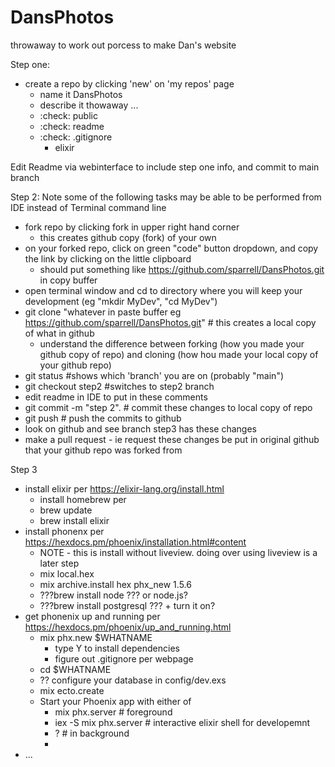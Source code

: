 # DansPhotos
throwaway to work out porcess to make Dan's website

Step one:
- create a repo by clicking 'new' on 'my repos' page
   - name it DansPhotos
   - describe it thowaway ...
   - :check: public
   - :check: readme
   - :check: .gitignore
      - elixir

Edit Readme via webinterface to include step one info, and commit to main branch

Step 2:
Note some of the following tasks may be able to be performed from IDE instead of Terminal command line
- fork repo by clicking fork in upper right hand corner
   + this creates github copy (fork) of your own
- on your forked repo, click on green "code" button dropdown, and copy the link by clicking on the little clipboard
   + should put something like https://github.com/sparrell/DansPhotos.git in copy buffer
- open terminal window and cd to directory where you will keep your development (eg "mkdir MyDev", "cd MyDev")
- git clone "whatever in paste buffer eg https://github.com/sparrell/DansPhotos.git" # this creates a local copy of what in github
   + understand the difference between forking (how you made your github copy of repo) and cloning (how hou made your local copy of your github repo)
- git status #shows which 'branch' you are on (probably "main")
- git checkout step2 #switches to step2 branch
- edit readme in IDE to put in these comments
- git commit -m "step 2". # commit these changes to local copy of repo
- git push # push the commits to github
- look on github and see branch step3 has these changes
- make a pull request - ie request these changes be put in original github that your github repo was forked from

Step 3
- install elixir per https://elixir-lang.org/install.html
   * install homebrew per 
   * brew update
   * brew install elixir 
- install phonenx per https://hexdocs.pm/phoenix/installation.html#content
   * NOTE - this is install without liveview. doing over using liveview is a later step
   * mix local.hex
   * mix archive.install hex phx_new 1.5.6
   * ???brew install node ??? or node.js?
   * ???brew install postgresql ??? + turn it on?
- get phonenix up and running per https://hexdocs.pm/phoenix/up_and_running.html
   * mix phx.new $WHATNAME
      - type Y to install dependencies
      - figure out .gitignore per webpage
   * cd $WHATNAME
   * ?? configure your database in config/dev.exs
   * mix ecto.create
   * Start your Phoenix app with either of
      - mix phx.server # foreground
      - iex -S mix phx.server # interactive elixir shell for developemnt
      - ? # in background
      - 
- ...
